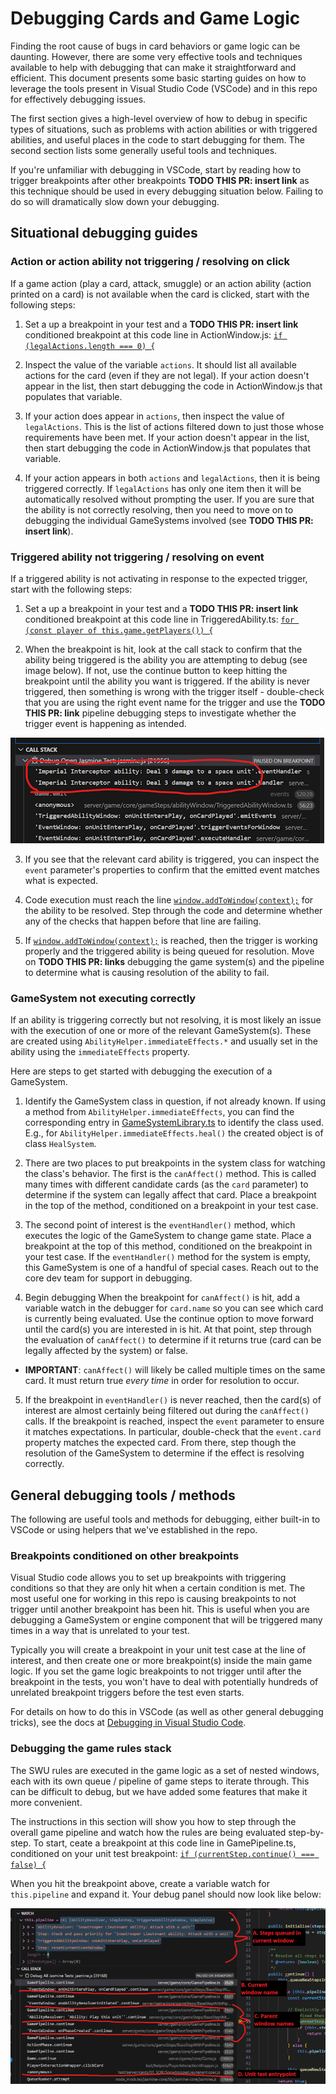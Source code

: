 # Debugging Cards and Game Logic

Finding the root cause of bugs in card behaviors or game logic can be daunting. However, there are some very effective tools and techniques available to help with debugging that can make it straightforward and efficient. This document presents some basic starting guides on how to leverage the tools present in Visual Studio Code (VSCode) and in this repo for effectively debugging issues.

The first section gives a high-level overview of how to debug in specific types of situations, such as problems with action abilities or with triggered abilities, and useful places in the code to start debugging for them. The second section lists some generally useful tools and techniques.

If you're unfamiliar with debugging in VSCode, start by reading how to trigger breakpoints after other breakpoints **TODO THIS PR: insert link** as this technique should be used in every debugging situation below. Failing to do so will dramatically slow down your debugging.

## Situational debugging guides

### Action or action ability not triggering / resolving on click
If a game action (play a card, attack, smuggle) or an action ability (action printed on a card) is not available when the card is clicked, start with the following steps:

1. Set a up a breakpoint in your test and a **TODO THIS PR: insert link** conditioned breakpoint at this code line in ActionWindow.js: [`if (legalActions.length === 0) {`](https://github.com/AMMayberry1/forceteki/blob/418d09a36bf24e3905e3d3e6d1cd00793ef17d1b/server/game/core/gameSteps/ActionWindow.js#L38)

2. Inspect the value of the variable `actions`. It should list all available actions for the card (even if they are not legal). If your action doesn't appear in the list, then start debugging the code in ActionWindow.js that populates that variable.

3. If your action does appear in `actions`, then inspect the value of `legalActions`. This is the list of actions filtered down to just those whose requirements have been met. If your action doesn't appear in the list, then start debugging the code in ActionWindow.js that populates that variable.

4. If your action appears in both `actions` and `legalActions`, then it is being triggered correctly. If `legalActions` has only one item then it will be automatically resolved without prompting the user. If you are sure that the ability is not correctly resolving, then you need to move on to debugging the individual GameSystems involved (see **TODO THIS PR: insert link**).

### Triggered ability not triggering / resolving on event
If a triggered ability is not activating in response to the expected trigger, start with the following steps:

1. Set a up a breakpoint in your test and a **TODO THIS PR: insert link** conditioned breakpoint at this code line in TriggeredAbility.ts: [`for (const player of this.game.getPlayers()) {`](https://github.com/AMMayberry1/forceteki/blob/418d09a36bf24e3905e3d3e6d1cd00793ef17d1b/server/game/core/ability/TriggeredAbility.ts#L78)

2. When the breakpoint is hit, look at the call stack to confirm that the ability being triggered is the ability you are attempting to debug (see image below). If not, use the continue button to keep hitting the breakpoint until the ability you want is triggered. If the ability is never triggered, then something is wrong with the trigger itself - double-check that you are using the right event name for the trigger and use the **TODO THIS PR: link** pipeline debugging steps to investigate whether the trigger event is happening as intended.

![](image.png)

3. If you see that the relevant card ability is triggered, you can inspect the `event` parameter's properties to confirm that the emitted event matches what is expected.

4. Code execution must reach the line [`window.addToWindow(context);`](https://github.com/AMMayberry1/forceteki/blob/418d09a36bf24e3905e3d3e6d1cd00793ef17d1b/server/game/core/ability/TriggeredAbility.ts#L88) for the ability to be resolved. Step through the code and determine whether any of the checks that happen before that line are failing.

5. If [`window.addToWindow(context);`](https://github.com/AMMayberry1/forceteki/blob/418d09a36bf24e3905e3d3e6d1cd00793ef17d1b/server/game/core/ability/TriggeredAbility.ts#L88) is reached, then the trigger is working properly and the triggered ability is being queued for resolution. Move on **TODO THIS PR: links** debugging the game system(s) and the pipeline to determine what is causing resolution of the ability to fail.

### GameSystem not executing correctly
If an ability is triggering correctly but not resolving, it is most likely an issue with the execution of one or more of the relevant GameSystem(s). These are created using `AbilityHelper.immediateEffects.*` and usually set in the ability using the `immediateEffects` property.

Here are steps to get started with debugging the execution of a GameSystem.

1. Identify the GameSystem class in question, if not already known. If using a method from `AbilityHelper.immediateEffects`, you can find the corresponding entry in [GameSystemLibrary.ts](../server/game/gameSystems/GameSystemLibrary.ts) to identify the class used. E.g., for `AbilityHelper.immediateEffects.heal()` the created object is of class `HealSystem`.

2. There are two places to put breakpoints in the system class for watching the class's behavior. The first is the `canAffect()` method. This is called many times with different candidate cards (as the `card` parameter) to determine if the system can legally affect that card. Place a breakpoint in the top of the method, conditioned on a breakpoint in your test case.

3. The second point of interest is the `eventHandler()` method, which executes the logic of the GameSystem to change game state. Place a breakpoint at the top of this method, conditioned on the breakpoint in your test case. If the `eventHandler()` method for the system is empty, this GameSystem is one of a handful of special cases. Reach out to the core dev team for support in debugging.

4. Begin debugging  When the breakpoint for `canAffect()` is hit, add a variable watch in the debugger for `card.name` so you can see which card is currently being evaluated. Use the continue option to move forward until the card(s) you are interested in is hit. At that point, step through the evaluation of `canAffect()` to determine if it returns true (card can be legally affected by the system) or false. 
- **IMPORTANT**: `canAffect()` will likely be called multiple times on the same card. It must return true _every time_ in order for resolution to occur.

5. If the breakpoint in `eventHandler()` is never reached, then the card(s) of interest are almost certainly being filtered out during the `canAffect()` calls. If the breakpoint is reached, inspect the `event` parameter to ensure it matches expectations. In particular, double-check that the `event.card` property matches the expected card. From there, step though the resolution of the GameSystem to determine if the effect is resolving correctly.

## General debugging tools / methods

The following are useful tools and methods for debugging, either built-in to VSCode or using helpers that we've established in the repo.

### Breakpoints conditioned on other breakpoints

Visual Studio code allows you to set up breakpoints with triggering conditions so that they are only hit when a certain condition is met. The most useful one for working in this repo is causing breakpoints to not trigger until another breakpoint has been hit. This is useful when you are debugging a GameSystem or engine component that will be triggered many times in a way that is unrelated to your test.

Typically you will create a breakpoint in your unit test case at the line of interest, and then create one or more breakpoint(s) inside the main game logic. If you set the game logic breakpoints to not trigger until after the breakpoint in the tests, you won't have to deal with potentially hundreds of unrelated breakpoint triggers before the test even starts.

For details on how to do this in VSCode (as well as other general debugging tricks), see the docs at [Debugging in Visual Studio Code](https://code.visualstudio.com/docs/editor/debugging#_advanced-breakpoint-topics).

### Debugging the game rules stack

The SWU rules are executed in the game logic as a set of nested windows, each with its own queue / pipeline of game steps to iterate through. This can be difficult to debug, but we have added some features that make it more convenient. 

The instructions in this section will show you how to step through the overall game pipeline and watch how the rules are being evaluated step-by-step. To start, ceate a breakpoint at this code line in GamePipeline.ts, conditioned on your unit test breakpoint: [`if (currentStep.continue() === false) {`](https://github.com/AMMayberry1/forceteki/blob/418d09a36bf24e3905e3d3e6d1cd00793ef17d1b/server/game/core/GamePipeline.ts#L35)

When you hit the breakpoint above, create a variable watch for `this.pipeline` and expand it. Your debug panel should now look like below:

![](image-1.png)